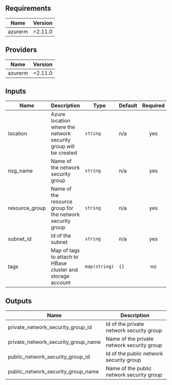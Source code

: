 <!-- BEGINNING OF PRE-COMMIT-TERRAFORM DOCS HOOK -->
## Requirements

| Name | Version |
|------|---------|
| azurerm | =2.11.0 |

## Providers

| Name | Version |
|------|---------|
| azurerm | =2.11.0 |

## Inputs

| Name | Description | Type | Default | Required |
|------|-------------|------|---------|:--------:|
| location | Azure location where the network security group will be created | `string` | n/a | yes |
| nsg\_name | Name of the network security group | `string` | n/a | yes |
| resource\_group | Name of the resource group for the network security group | `string` | n/a | yes |
| subnet\_id | Id of the subnet | `string` | n/a | yes |
| tags | Map of tags to attach to HBase cluster and storage account | `map(string)` | `{}` | no |

## Outputs

| Name | Description |
|------|-------------|
| private\_network\_security\_group\_id | Id of the private network security group |
| private\_network\_security\_group\_name | Name of the private network security group |
| public\_network\_security\_group\_id | Id of the public network security group |
| public\_network\_security\_group\_name | Name of the public network security group |

<!-- END OF PRE-COMMIT-TERRAFORM DOCS HOOK -->
